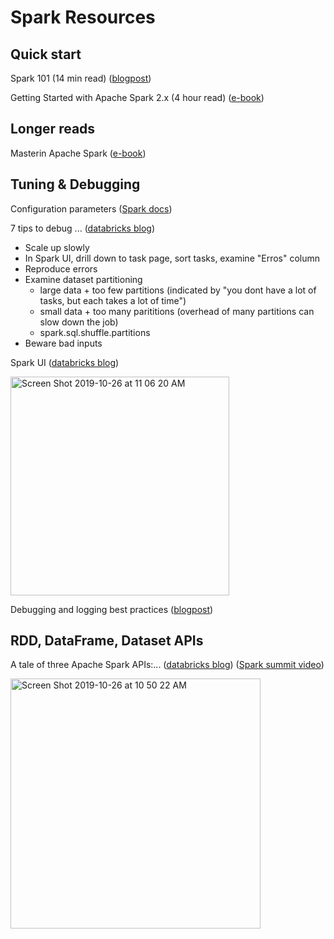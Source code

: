 # Spark Resources

## Quick start

Spark 101 (14 min read) ([blogpost](https://mapr.com/blog/spark-101-what-it-what-it-does-and-why-it-matters/))

Getting Started with Apache Spark 2.x (4 hour read) ([e-book](https://mapr.com/ebook/getting-started-with-apache-spark-v2/assets/Spark2018eBook.pdf))

## Longer reads

Masterin Apache Spark ([e-book](https://jaceklaskowski.gitbooks.io/mastering-apache-spark/))

## Tuning & Debugging

Configuration parameters ([Spark docs](https://spark.apache.org/docs/latest/configuration.html))

7 tips to debug ... ([databricks blog](https://databricks.com/blog/2016/10/18/7-tips-to-debug-apache-spark-code-faster-with-databricks.html))
  - Scale up slowly
  - In Spark UI, drill down to task page, sort tasks, examine "Erros" column
  - Reproduce errors
  - Examine dataset partitioning 
      - large data + too few partitions (indicated by "you dont have a lot of tasks, but each takes a lot of time")
      - small data + too many parititions (overhead of many partitions can slow down the job)
      - spark.sql.shuffle.partitions
  - Beware bad inputs
  
Spark UI ([databricks blog](https://databricks.com/blog/2015/06/22/understanding-your-spark-application-through-visualization.html))

<img width="350" alt="Screen Shot 2019-10-26 at 11 06 20 AM" src="https://user-images.githubusercontent.com/14996155/67624013-b2711080-f7e0-11e9-8876-7b344a364fff.png">

Debugging and logging best practices ([blogpost](https://dzone.com/articles/talend-and-apache-spark-debugging-and-logging-best))

## RDD, DataFrame, Dataset APIs

A tale of three Apache Spark APIs:... ([databricks blog](https://databricks.com/blog/2016/07/14/a-tale-of-three-apache-spark-apis-rdds-dataframes-and-datasets.html)) ([Spark summit video](https://www.youtube.com/watch?v=Ofk7G3GD9jk))

<img width="400" alt="Screen Shot 2019-10-26 at 10 50 22 AM" src="https://user-images.githubusercontent.com/14996155/67623828-a5ebb880-f7de-11e9-93ac-0ae1084794d9.png">




